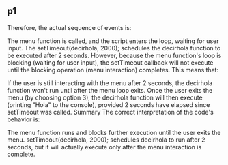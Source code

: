 ## p1
Therefore, the actual sequence of events is:

The menu function is called, and the script enters the loop, waiting for user input.
The setTimeout(decirhola, 2000); schedules the decirhola function to be executed after 2 seconds.
However, because the menu function's loop is blocking (waiting for user input), the setTimeout callback will not execute until the blocking operation (menu interaction) completes.
This means that:

If the user is still interacting with the menu after 2 seconds, the decirhola function won't run until after the menu loop exits.
Once the user exits the menu (by choosing option 3), the decirhola function will then execute (printing "Hola" to the console), provided 2 seconds have elapsed since setTimeout was called.
Summary
The correct interpretation of the code's behavior is:

The menu function runs and blocks further execution until the user exits the menu.
setTimeout(decirhola, 2000); schedules decirhola to run after 2 seconds, but it will actually execute only after the menu interaction is complete.
